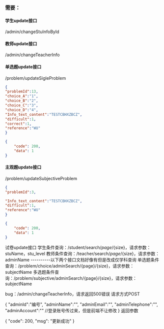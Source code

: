###  需要：
#### 学生update接口 

 /admin/changeStuInfoById

#### 教师update接口  

/admin/changeTeacherInfo

#### 单选题update接口 

/problem/updateSigleProblem

```JSON
{
"problemId":13,
"choice_A":"1",
"choice_B":"2",
"choice_C":"3",
"choice_D":"4",
"Info_text_content":"TESTCBHXZBCZ",
"difficult":1,
"correct":1,
"reference":"WU"
}
```

```JSON
{
    "code": 200,
    "data": 1
}
```





#### 主观题update接口

/problem/updateSubjectiveProblem

```json
{
"problemId":3,

"Info_text_content":"TESTCBHXZBCZ",
"difficult":1,
"reference":"WU"
}
```

```json
{
    "code": 200,
    "data": 1
}
```



试卷update接口
学生条件查询：/student/search/${page}/${size}，请求参数：stuName，stu_level
教师条件查询：/teacher/search/${page}/${size}，请求参数：adminName
----------以下两个接口文档好像有但是改成仅学科查询
单选题条件查询：/problem/choice/adminSearch/{page}/{size}，请求参数：subjectName
多选题条件查询：/problem/subjective/adminSearch/{page}/{size}，请求参数：subjectName

bug：/admin/changeTeacherInfo，请求返回500错误
请求方式POST

{
    "adminId":"编号",
    "adminName":"",
    "adminEmail":"",
    "adminTelephone":"",
    "adminAccount":""    //登录账号传过来，但是前端不让修改
}
返回参数

{
    "code": 200,
    "msg": "更新成功"
}

